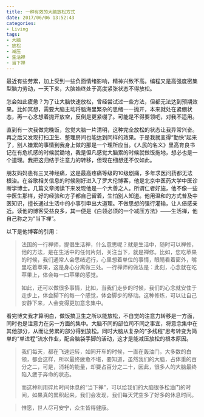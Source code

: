 ```yaml
---
title: 一种有效的大脑放松方式
date: 2017/06/06 13:52:43
categories:
- Living
tags:
- 大脑
- 放松
- 减压
- 生活禅
- 当下禅
---
```


最近有些劳累，加上受到一些负面情绪影响，精神兴致不高。编程又是高强度密集型脑力劳动，一天下来，大脑始终处于高度紧张状态不得放松。

怎会如此疲惫？为了让大脑快速放松，曾经尝试过一些方法，但都无法达到预期效果。比如冥想，需要大脑主动将脑海里繁杂的思绪一一抛开，本来就处在紧绷状态，再一心念想着抛开放空，反倒是更紧绷了。可能是不得要领吧，对我不适用。

直到有一次我做完晚饭，忽觉大脑一片清明，这种完全放松的状态让我异常兴奋。再之后又发现打扫卫生、整理房间也能达到同样的效果。于是我就变得“勤快”起来了，别人嫌累的事情到我身上做的那是一个理所应当。《人民的名义》里高育良书记在有危机感的时候就锄地，我是但凡感觉大脑累的时候就做饭拖地，想必也是一个道理。我把这归结于注意力的转移，但现在细想还不仅如此。

朋友妈妈患有三叉神经痛，这是最高疼痛等级的10级剧痛，多年求医问药都无法根治。在谷歌相关信息的时候刚好进入了罗大伦博客，他是北京中医药大学中医诊断学博士。几篇文章阅读下来发现他是一个大善之人。所谓仁者好施，他不像一些中医生那样，好的经验和方子都自己留着，生怕别人知道。他用温和的方式普及中医知识，擅长通过生活中的小事引申出大道理。不做思想的强行灌输，让人倍感亲近。读他的博客受益良多，其一便是《白领必须的一个减压方法》——生活禅，他自己称之为“当下禅”。<!-- more -->

以下是他博客的引用：

> 法国的一行禅师，提倡生活禅，什么意思呢？就是生活中，随时可以禅修，他的方法，是在生活中的任何片刻，关注当下，就是禅修。比如，您吃苹果的时候，我们通常人会思绪远行，心里想着单位的事情，眼睛看着窗外，嘴里吃着苹果，这是身心分离做三处。一行禅师的做法是：此刻，心念就在吃苹果上，体会每一口苹果的感觉。
>
> 如此，还可以做很多事情，比如，当我们走步的时候，我们的心念就安住于走步上，体会脚下的每一个感觉，体会脚步的移动。这种修炼，可以让自己安静下来，人会变得更加意念集中。

看完博文我才算明白，做饭搞卫生之所以能放松，不自觉的注意力转移是一方面，同时也是注意力在另一方面的集中。大脑不同的部位司不同之事宜，将意念集中在其他部分，从而让劳累的部分得到放松。同时大脑从复杂的“多线程”思考转变为简单的“单进程”流水作业，配合脑袋手脚的活动，这才是能减压放松的根本原因。

> 我们每天，都在飞速运转，如同开车的时候，一直在轰油门，大多数的白领，都会这样，所以最终疲惫不堪，要知道，虽然我们的大脑，占体重的百分之二，可是，消耗的能量，却要占百分之二十，因此，很多人的大脑最终陷入疲于奔命的状态。
>
> 而这种利用碎片时间休息的“当下禅”，可以给我们的大脑很多松油门的时间，如果真的累积起来，我们会发现，我们每天凭空多了好多的休息时间。

> 惟愿，世人尽可安宁，众生皆得健康。